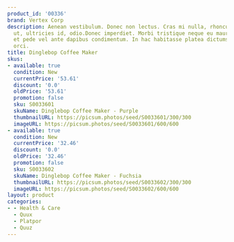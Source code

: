 ```yaml
---
product_id: '00336'
brand: Vertex Corp
description: Aenean vestibulum. Donec non lectus. Cras mi nulla, rhoncus id, laoreet
  ut, ultricies id, odio.Donec imperdiet. Morbi tristique neque eu mauris. Praesent
  et pede vel ante dapibus condimentum. In hac habitasse platea dictumst. Sed pellentesque
  orci.
title: Dinglebop Coffee Maker
skus:
- available: true
  condition: New
  currentPrice: '53.61'
  discount: '0.0'
  oldPrice: '53.61'
  promotion: false
  sku: S0033601
  skuName: Dinglebop Coffee Maker - Purple
  thumbnailURL: https://picsum.photos/seed/S0033601/300/300
  imageURL: https://picsum.photos/seed/S0033601/600/600
- available: true
  condition: New
  currentPrice: '32.46'
  discount: '0.0'
  oldPrice: '32.46'
  promotion: false
  sku: S0033602
  skuName: Dinglebop Coffee Maker - Fuchsia
  thumbnailURL: https://picsum.photos/seed/S0033602/300/300
  imageURL: https://picsum.photos/seed/S0033602/600/600
layout: product
categories:
- - Health & Care
  - Quux
  - Platpor
  - Quuz
---
```

